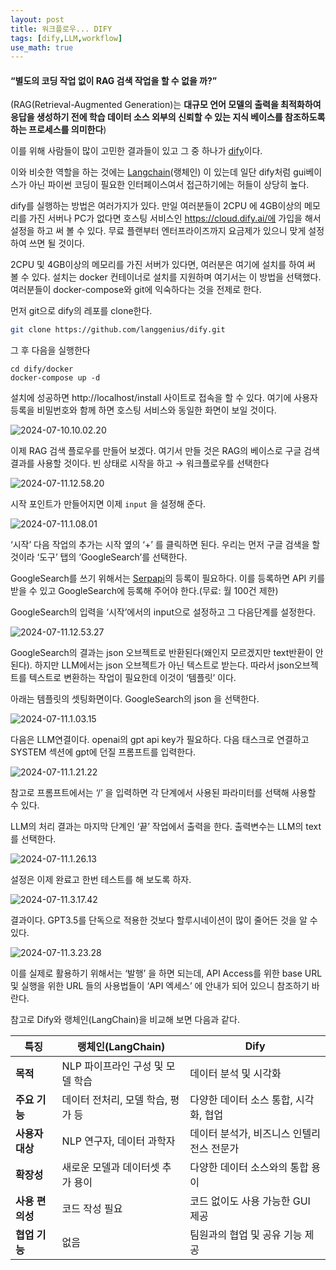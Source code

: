 ```yaml
---
layout: post
title: 워크플로우... DIFY 
tags: [dify,LLM,workflow]
use_math: true
---
```




#### “별도의 코딩 작업 없이 RAG 검색 작업을 할 수 없을 까?”

(RAG(Retrieval-Augmented Generation)는 **대규모 언어 모델의 출력을 최적화하여 응답을 생성하기 전에 학습 데이터 소스 외부의 신뢰할 수 있는 지식 베이스를 참조하도록 하는 프로세스를 의미한다**)

이를 위해 사람들이 많이 고민한 결과들이 있고 그 중 하나가 [dify](https://dify.ai/)이다. 

이와 비슷한 역할을 하는 것에는 [Langchain](https://www.langchain.com/)(랭체인) 이 있는데 일단 dify처럼 gui베이스가 아닌 파이썬 코딩이 필요한 인터페이스여서 접근하기에는 허들이 상당히 높다. 

dify를 실행하는 방법은 여러가지가 있다. 만일 여러분들이 2CPU 에 4GB이상의 메모리를 가진 서버나 PC가 없다면 호스팅 서비스인 https://cloud.dify.ai/에 가입을 해서 설정을 하고 써 볼 수 있다. 무료 플랜부터 엔터프라이즈까지 요금제가 있으니 맞게 설정하여 쓰면 될 것이다. 

2CPU 및 4GB이상의 메모리를 가진 서버가 있다면, 여러분은 여기에 설치를 하여 써 볼 수 있다.  설치는 docker 컨테이너로 설치를 지원하며 여기서는 이 방법을 선택했다. 여러분들이 docker-compose와 git에 익숙하다는 것을 전제로 한다.

먼저 git으로 dify의 레포를 clone한다. 

```bash
git clone https://github.com/langgenius/dify.git
```

그 후 다음을 실행한다

```
cd dify/docker
docker-compose up -d
```

설치에 성공하면 http://localhost/install 사이트로 접속을 할 수 있다. 여기에 사용자 등록을 비밀번호와 함께 하면 호스팅 서비스와 동일한 화면이 보일 것이다. 

![2024-07-10.10.02.20](https://raw.githubusercontent.com/cheuora/cheuora.github.io/master/_posts/2024/images/2024-07-10.10.02.20.png)

이제 RAG 검색 플로우를 만들어 보겠다. 여기서 만들 것은 RAG의 베이스로 구글 검색 결과를 사용할 것이다.  빈 상태로 시작을 하고 $\rightarrow$ 워크플로우를 선택한다 

![2024-07-11.12.58.20](https://raw.githubusercontent.com/cheuora/cheuora.github.io/master/_posts/2024/images/2024-07-11.12.58.20.png)

시작 포인트가 만들어지면 이제 `input` 을 설정해 준다. 

![2024-07-11.1.08.01](https://raw.githubusercontent.com/cheuora/cheuora.github.io/master/_posts/2024/images/2024-07-11.1.08.01.png)

‘시작’ 다음 작업의 추가는 시작 옆의 ‘+’ 를 클릭하면 된다. 우리는 먼저 구글 검색을 할 것이라 ‘도구’ 탭의 ‘GoogleSearch’를 선택한다. 

GoogleSearch를 쓰기 위해서는 [Serpapi](https://serpapi.com/)의 등록이 필요하다. 이를 등록하면 API 키를 받을 수 있고 GoogleSearch에 등록해 주어야 한다.(무료: 월 100건 제한)

GoogleSearch의 입력을 ‘시작’에서의 input으로 설정하고 그 다음단계를 설정한다.

![2024-07-11.12.53.27](https://raw.githubusercontent.com/cheuora/cheuora.github.io/master/_posts/2024/images/2024-07-11.12.53.27.png)



GoogleSearch의 결과는 json 오브젝트로 반환된다(왜인지 모르겠지만 text반환이 안된다). 하지만 LLM에서는 json 오브젝트가 아닌 텍스트로 받는다. 따라서 json오브젝트를 텍스트로 변환하는 작업이 필요한데 이것이 ‘템플릿’ 이다.

아래는 템플릿의 셋팅화면이다. GoogleSearch의 json 을 선택한다.

![2024-07-11.1.03.15](https://raw.githubusercontent.com/cheuora/cheuora.github.io/master/_posts/2024/images/2024-07-11.1.03.15.png)

다음은 LLM연결이다. openai의 gpt api key가 필요하다. 다음 태스크로 연결하고 SYSTEM 섹션에 gpt에 던질 프롬프트를 입력한다. 

![2024-07-11.1.21.22](https://raw.githubusercontent.com/cheuora/cheuora.github.io/master/_posts/2024/images/2024-07-11.1.21.22.png)

참고로 프롬프트에서는 ‘/’ 을 입력하면 각 단계에서 사용된 파라미터를 선택해 사용할 수 있다. 

LLM의 처리 결과는 마지막 단계인 ‘끝’ 작업에서 출력을 한다. 출력변수는 LLM의 text를 선택한다.

![2024-07-11.1.26.13](https://raw.githubusercontent.com/cheuora/cheuora.github.io/master/_posts/2024/images/2024-07-11.1.26.13.png)

설정은 이제 완료고 한번 테스트를 해 보도록 하자.

![2024-07-11.3.17.42](https://raw.githubusercontent.com/cheuora/cheuora.github.io/master/_posts/2024/images/2024-07-11.3.17.42.png)

결과이다. GPT3.5를 단독으로 적용한 것보다 할루시네이션이 많이 줄어든 것을 알 수 있다. 

![2024-07-11.3.23.28](https://raw.githubusercontent.com/cheuora/cheuora.github.io/master/_posts/2024/images/2024-07-11.3.23.28.png)

이를 실제로 활용하기 위해서는 ‘발행’ 을 하면 되는데, API Access를 위한 base URL 및 실행을 위한 URL 들의 사용법들이 ‘API 엑세스’ 에 안내가 되어 있으니 참조하기 바란다.



참고로 Dify와 랭체인(LangChain)을 비교해 보면 다음과 같다.

| **특징**        | **랭체인(LangChain)**             | **Dify**                                  |
| --------------- | --------------------------------- | ----------------------------------------- |
| **목적**        | NLP 파이프라인 구성 및 모델 학습  | 데이터 분석 및 시각화                     |
| **주요 기능**   | 데이터 전처리, 모델 학습, 평가 등 | 다양한 데이터 소스 통합, 시각화, 협업     |
| **사용자 대상** | NLP 연구자, 데이터 과학자         | 데이터 분석가, 비즈니스 인텔리전스 전문가 |
| **확장성**      | 새로운 모델과 데이터셋 추가 용이  | 다양한 데이터 소스와의 통합 용이          |
| **사용 편의성** | 코드 작성 필요                    | 코드 없이도 사용 가능한 GUI 제공          |
| **협업 기능**   | 없음                              | 팀원과의 협업 및 공유 기능 제공           |

